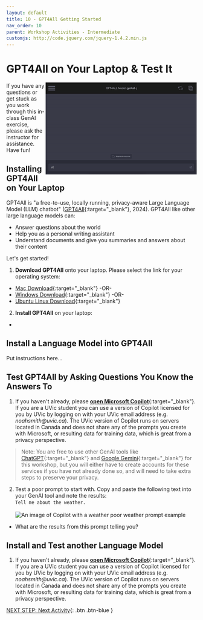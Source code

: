 ```yaml
---
layout: default
title: 10 - GPT4All Getting Started
nav_order: 10
parent: Workshop Activities - Intermediate
customjs: http://code.jquery.com/jquery-1.4.2.min.js
--- 
```


# GPT4All on Your Laptop & Test It
<img src="images/10-gpt4all-animation.gif" style="float:right;width:400px;" alt="GPT4All in action!">
If you have any questions or get stuck as you work through this in-class GenAI exercise, please ask the instructor for assistance.  Have fun!

## Installing GPT4All on Your Laptop
GPT4All is "a free-to-use, locally running, privacy-aware Large Language Model (LLM) chatbot" ([GPT4All](https://gpt4all.io/index.html){:target="_blank"}, 2024). GPT4All like other large language models can:
- Answer questions about the world
- Help you as a personal writing assistant
- Understand documents and give you summaries and answers about their content

Let's get started!

1. **Download GPT4All** onto your laptop. Please select the link for your operating system:
  - [Mac Download](https://gpt4all.io/installers/gpt4all-installer-darwin.dmg){:target="_blank"}
-OR-
  - [Windows Download](https://gpt4all.io/installers/gpt4all-installer-win64.exe){:target="_blank"}
-OR-
  - [Ubuntu Linux Download](https://gpt4all.io/installers/gpt4all-installer-linux.run){:target="_blank"}
2. **Install GPT4All** on your laptop:
  - 

## Install a Language Model into GPT4All

Put instructions here...

## Test GPT4All by Asking Questions You Know the Answers To
1. If you haven't already, please [**open Microsoft Copilot**](https://copilot.microsoft.com/){:target="_blank"}. If you are a UVic student you can use a version of Copilot licensed for you by UVic by logging on with your UVic email address (e.g. _noahsmith@uvic.ca_). The UVic version of Copilot runs on servers located in Canada and does not share any of the prompts you create with Microsoft, or resulting data for training data, which is great from a privacy perspective. 
> Note: You are free to use other GenAI tools like [ChatGPT](https://chat.openai.com/){:target="_blank"} and [Google Gemini](https://gemini.google.com/){:target="_blank"} for this workshop, but you will either have to create accounts for these services if you have not already done so, and will need to take extra steps to preserve your privacy.
2. Test a poor prompt to start with. Copy and paste the following text into your GenAI tool and note the results:<br>
```Tell me about the weather.```<br>
<br><img src="images/prompt-lesson-poor.png"  alt="An image of Copilot with a weather poor weather prompt example"><br>
  - What are the results from this prompt telling you?
  
## Install and Test another Language Model
1. If you haven't already, please [**open Microsoft Copilot**](https://copilot.microsoft.com/){:target="_blank"}. If you are a UVic student you can use a version of Copilot licensed for you by UVic by logging on with your UVic email address (e.g. _noahsmith@uvic.ca_). The UVic version of Copilot runs on servers located in Canada and does not share any of the prompts you create with Microsoft, or resulting data for training data, which is great from a privacy perspective. 


[NEXT STEP: Next Activity](#){: .btn .btn-blue }

